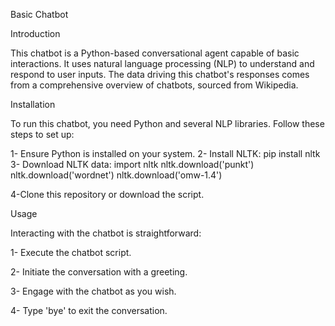 Basic Chatbot

Introduction

This chatbot is a Python-based conversational agent capable of basic interactions. It uses natural language processing (NLP) to understand and respond to user inputs.
The data driving this chatbot's responses comes from a comprehensive overview of chatbots, sourced from Wikipedia.


Installation

To run this chatbot, you need Python and several NLP libraries. Follow these steps to set up:

1- Ensure Python is installed on your system.
2- Install NLTK: pip install nltk
3- Download NLTK data:
    import nltk
    nltk.download('punkt')
    nltk.download('wordnet')
    nltk.download('omw-1.4')

4-Clone this repository or download the script.

Usage

Interacting with the chatbot is straightforward:

1- Execute the chatbot script.

2- Initiate the conversation with a greeting.

3- Engage with the chatbot as you wish.

4- Type 'bye' to exit the conversation.

